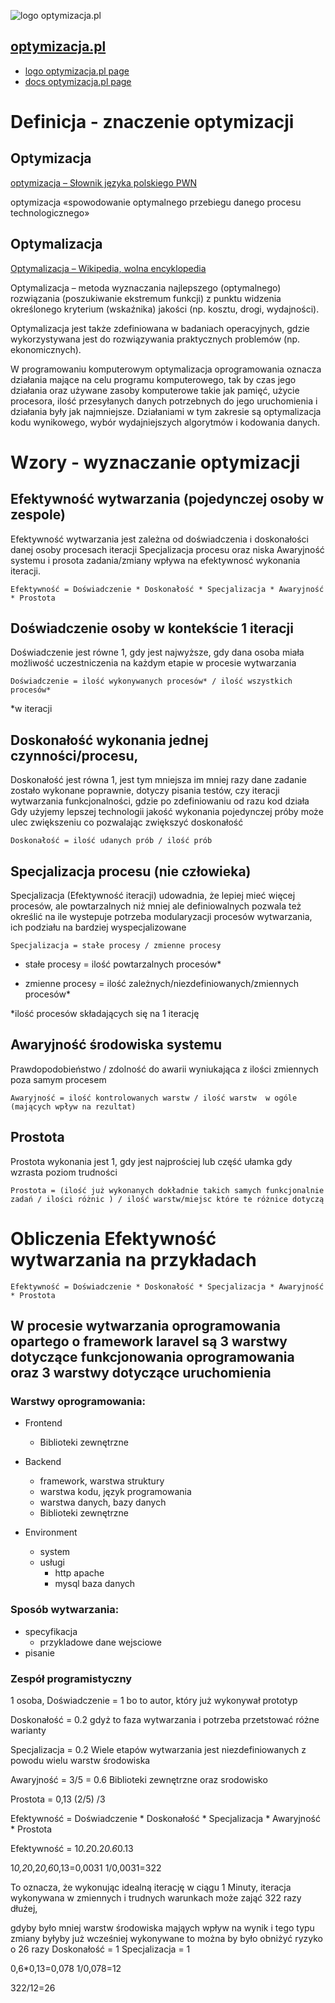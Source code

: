 ![logo optymizacja.pl](https://logo.optymizacja.pl/1/cover.png)
## [optymizacja.pl](https://www.optymizacja.pl/)
+ [logo optymizacja.pl page](https://logo.optymizacja.pl/)
+ [docs optymizacja.pl page](https://docs.optymizacja.pl/)


# Definicja - znaczenie optymizacji

## Optymizacja
[optymizacja – Słownik języka polskiego PWN](https://sjp.pwn.pl/sjp/optymizacja;2495887)

optymizacja «spowodowanie optymalnego przebiegu danego procesu technologicznego» 



## Optymalizacja
[Optymalizacja – Wikipedia, wolna encyklopedia](https://pl.wikipedia.org/wiki/Optymalizacja)


Optymalizacja – metoda wyznaczania najlepszego (optymalnego) rozwiązania (poszukiwanie ekstremum funkcji) z punktu widzenia określonego kryterium (wskaźnika) jakości (np. kosztu, drogi, wydajności).

Optymalizacja jest także zdefiniowana w badaniach operacyjnych, gdzie wykorzystywana jest do rozwiązywania praktycznych problemów (np. ekonomicznych).

W programowaniu komputerowym optymalizacja oprogramowania oznacza działania mające na celu programu komputerowego, tak by czas jego działania oraz używane zasoby komputerowe takie jak pamięć, użycie procesora, ilość przesyłanych danych potrzebnych do jego uruchomienia i działania były jak najmniejsze. Działaniami w tym zakresie są optymalizacja kodu wynikowego, wybór wydajniejszych algorytmów i kodowania danych. 


# Wzory - wyznaczanie optymizacji


## Efektywność wytwarzania (pojedynczej osoby w zespole)
Efektywność wytwarzania jest zależna od doświadczenia i doskonałości danej osoby procesach iteracji
Specjalizacja procesu oraz niska Awaryjność systemu i prosota zadania/zmiany wpływa na efektywnosć wykonania iteracji.

    Efektywność = Doświadczenie * Doskonałość * Specjalizacja * Awaryjność * Prostota

## Doświadczenie osoby w kontekście 1 iteracji
Doświadczenie jest równe 1, gdy jest najwyższe, gdy dana osoba miała możliwość uczestniczenia na każdym etapie w procesie wytwarzania

    Doświadczenie = ilość wykonywanych procesów* / ilość wszystkich procesów*
    
*w iteracji

## Doskonałość wykonania jednej czynności/procesu, 
Doskonałość jest równa 1, jest tym mniejsza im mniej razy dane zadanie zostało wykonane poprawnie,
dotyczy pisania testów, czy iteracji wytwarzania funkcjonalności, gdzie po zdefiniowaniu od razu kod działa
Gdy użyjemy lepszej technologii jakość wykonania pojedynczej próby może ulec zwiększeniu co pozwalając zwiększyć doskonałość

    Doskonałość = ilość udanych prób / ilość prób


## Specjalizacja procesu (nie człowieka)
Specjalizacja (Efektywność iteracji) udowadnia, że lepiej mieć więcej procesów, ale powtarzalnych niż mniej ale definiowalnych
pozwala też określić na ile wystepuje potrzeba modularyzacji procesów wytwarzania, ich podziału na bardziej wyspecjalizowane 

    Specjalizacja = stałe procesy / zmienne procesy
    
+ stałe procesy = ilość powtarzalnych procesów*

+ zmienne procesy = ilość zależnych/niezdefiniowanych/zmiennych procesów*   


*ilość procesów składających się na 1 iterację


## Awaryjność środowiska systemu
Prawdopodobieństwo / zdolność do awarii wyniukająca z ilości zmiennych poza samym procesem

    Awaryjność = ilość kontrolowanych warstw / ilość warstw  w ogóle (mających wpływ na rezultat)

## Prostota
Prostota wykonania jest 1, gdy jest najprościej lub część ułamka gdy wzrasta poziom trudności

    Prostota = (ilość już wykonanych dokładnie takich samych funkcjonalnie zadań / ilości różnic ) / ilość warstw/miejsc które te różnice dotyczą 


# Obliczenia Efektywność wytwarzania na przykładach
    
    Efektywność = Doświadczenie * Doskonałość * Specjalizacja * Awaryjność * Prostota



## W procesie wytwarzania oprogramowania opartego o framework laravel są 3 warstwy dotyczące funkcjonowania oprogramowania oraz 3 warstwy dotyczące uruchomienia

### Warstwy oprogramowania:

+ Frontend
    +   Biblioteki zewnętrzne
+ Backend
    +   framework, warstwa struktury
    +   warstwa kodu, język programowania
    +   warstwa danych, bazy danych
    +   Biblioteki zewnętrzne

+ Environment
    +   system
    +   usługi   
        +   http apache
        +   mysql baza danych


### Sposób wytwarzania:
+ specyfikacja
    + przykladowe dane wejsciowe    
+ pisanie


### Zespół programistyczny
1 osoba, 
Doświadczenie = 1
bo to autor, który już wykonywał prototyp

Doskonałość = 0.2
gdyż to faza wytwarzania i potrzeba przetstować różne warianty

Specjalizacja = 0.2
Wiele etapów wytwarzania jest niezdefiniowanych z powodu wielu warstw środowiska

Awaryjność = 3/5 = 0.6
Biblioteki zewnętrzne oraz srodowisko

Prostota = 0,13
(2/5) /3 

Efektywność = Doświadczenie * Doskonałość * Specjalizacja * Awaryjność * Prostota

Efektywność = 1*0.2*0.2*0.6*0.13

1*0,2*0,2*0,6*0,13=0,0031
1/0,0031=322

To oznacza, że wykonując idealną iterację w ciągu 1 Minuty,
iteracja wykonywana w zmiennych i trudnych warunkach może zająć 322 razy dłużej,

gdyby było mniej warstw środowiska mająych wpływ na wynik i tego typu zmiany byłyby już wcześniej wykonywane to można by było obniżyć ryzyko o 26 razy
Doskonałość = 1
Specjalizacja = 1

0,6*0,13=0,078
1/0,078=12

322/12=26
